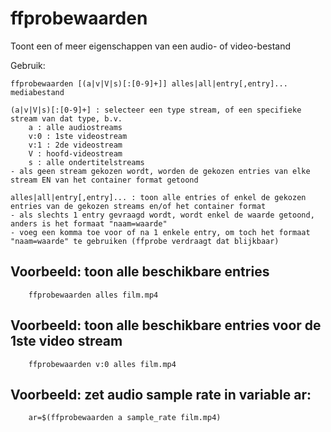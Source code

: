 # ffprobewaarden
Toont een of meer eigenschappen van een audio- of video-bestand

Gebruik:

    ffprobewaarden [(a|v|V|s)[:[0-9]+]] alles|all|entry[,entry]... mediabestand

    (a|v|V|s)[:[0-9]+] : selecteer een type stream, of een specifieke stream van dat type, b.v.
        a : alle audiostreams
        v:0 : 1ste videostream
        v:1 : 2de videostream
        V : hoofd-videostream
        s : alle ondertitelstreams
    - als geen stream gekozen wordt, worden de gekozen entries van elke stream EN van het container format getoond
    
    alles|all|entry[,entry]... : toon alle entries of enkel de gekozen entries van de gekozen streams en/of het container format
    - als slechts 1 entry gevraagd wordt, wordt enkel de waarde getoond, anders is het formaat "naam=waarde"
    - voeg een komma toe voor of na 1 enkele entry, om toch het formaat "naam=waarde" te gebruiken (ffprobe verdraagt dat blijkbaar)

## Voorbeeld: toon alle beschikbare entries
		ffprobewaarden alles film.mp4

## Voorbeeld: toon alle beschikbare entries voor de 1ste video stream
		ffprobewaarden v:0 alles film.mp4

## Voorbeeld: zet audio sample rate in variable ar:
	 	ar=$(ffprobewaarden a sample_rate film.mp4)
